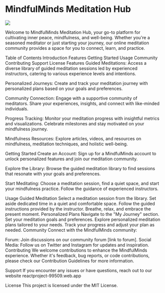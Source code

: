 # MindfulMinds Meditation Hub


<div>
<img src=https://firebasestorage.googleapis.com/v0/b/reactproject-99509.appspot.com/o/balance.jpeg?alt=media&token=a693f35c-287d-457d-ba0d-306aea2c5219>
<div>


Welcome to MindfulMinds Meditation Hub, your go-to platform for cultivating inner peace, mindfulness, and well-being. Whether you're a seasoned meditator or just starting your journey, our online meditation community provides a space for you to connect, learn, and practice.

Table of Contents
Introduction
Features
Getting Started
Usage
Community
Contributing
Support
License
Features
Guided Meditations: Access a diverse library of guided meditation sessions led by experienced instructors, catering to various experience levels and intentions.

Personalized Journeys: Create and track your meditation journey with personalized plans based on your goals and preferences.

Community Connection: Engage with a supportive community of meditators. Share your experiences, insights, and connect with like-minded individuals.

Progress Tracking: Monitor your meditation progress with insightful metrics and visualizations. Celebrate milestones and stay motivated on your mindfulness journey.

Mindfulness Resources: Explore articles, videos, and resources on mindfulness, meditation techniques, and holistic well-being.

Getting Started
Create an Account: Sign up for a MindfulMinds account to unlock personalized features and join our meditation community.

Explore the Library: Browse the guided meditation library to find sessions that resonate with your goals and preferences.

Start Meditating: Choose a meditation session, find a quiet space, and start your mindfulness practice. Follow the guidance of experienced instructors.

Usage
Guided Meditation
Select a meditation session from the library.
Set aside dedicated time in a quiet and comfortable space.
Follow the guided instructions provided by the instructor.
Breathe, relax, and embrace the present moment.
Personalized Plans
Navigate to the "My Journey" section.
Set your meditation goals and preferences.
Explore personalized meditation plans tailored to your needs.
Track your progress and adjust your plan as needed.
Community
Connect with the MindfulMinds community:

Forum: Join discussions on our community forum [link to forum].
Social Media: Follow us on Twitter and Instagram for updates and inspiration.
Contributing
We welcome contributions to enhance the MindfulMinds experience. Whether it's feedback, bug reports, or code contributions, please check our Contribution Guidelines for more information.

Support
If you encounter any issues or have questions, reach out to our website reactproject-99509.web.app

License
This project is licensed under the MIT License.

